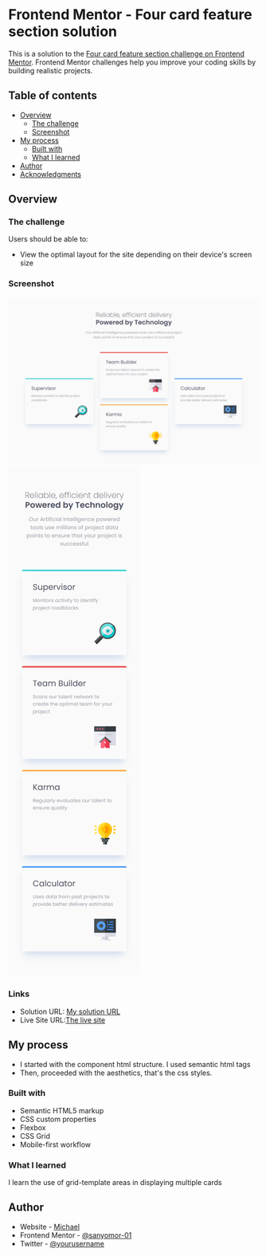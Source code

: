 # Frontend Mentor - Four card feature section solution

This is a solution to the [Four card feature section challenge on Frontend Mentor](https://www.frontendmentor.io/challenges/four-card-feature-section-weK1eFYK). Frontend Mentor challenges help you improve your coding skills by building realistic projects. 

## Table of contents

- [Overview](#overview)
  - [The challenge](#the-challenge)
  - [Screenshot](#screenshot)
- [My process](#my-process)
  - [Built with](#built-with)
  - [What I learned](#what-i-learned)
- [Author](#author)
- [Acknowledgments](#acknowledgments)



## Overview

### The challenge

Users should be able to:

- View the optimal layout for the site depending on their device's screen size

### Screenshot

![](./images/desktop%20view.png)
![](./images/mobile%20preview.png)


### Links

- Solution URL: [My solution URL](https://your-solution-url.com)
- Live Site URL:[The live site](https://four-card-feature-section-master-git-main-sanyomors-projects.vercel.app/)

## My process
- I started with the component html structure. I used semantic html tags
- Then, proceeded with the aesthetics, that's the css styles.

### Built with

- Semantic HTML5 markup
- CSS custom properties
- Flexbox
- CSS Grid
- Mobile-first workflow


### What I learned

I learn the use of grid-template areas in displaying multiple cards

## Author

- Website - [Michael](https://www.github.com/sanyomor-01)
- Frontend Mentor - [@sanyomor-01](https://www.frontendmentor.io/profile/sanyomor-01)
- Twitter - [@yourusername](https://www.twitter.com/sanyo_mor)

